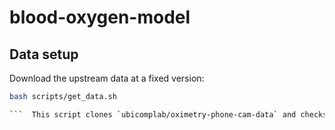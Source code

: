 # blood-oxygen-model

## Data setup
Download the upstream data at a fixed version:
```bash
bash scripts/get_data.sh

```  This script clones `ubicomplab/oximetry-phone-cam-data` and checks out commit `992c0db` for reproducibility.
